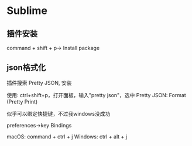 Sublime
======

插件安装
----
command + shift + p-> Install package

json格式化
----
插件搜索 Pretty JSON, 安装

使用: ctrl+shift+p，打开面板，输入"pretty json"，选中 Pretty JSON: Format (Pretty Print)

似乎可以绑定快捷键，不过我windows没成功

preferences->key Bindings

macOS: command + ctrl + j
Windows: ctrl + alt + j
